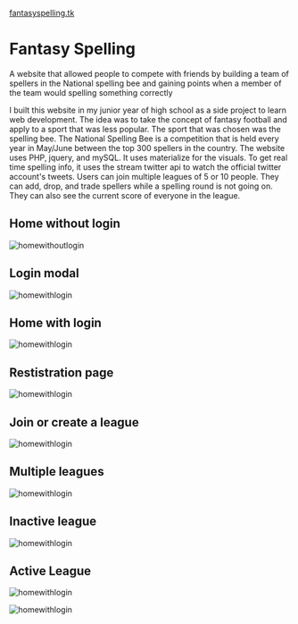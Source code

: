[fantasyspelling.tk](http://www.fantasyspelling.tk)

# Fantasy Spelling

A website that allowed people to compete with friends by building a team of spellers in the National spelling bee and gaining points when a member of the team would spelling something correctly

I built this website in my junior year of high school as a side project to learn web development. The idea was to take the concept of fantasy football and apply to a sport that was less popular. The sport that was chosen was the spelling bee.
The National Spelling Bee is a competition that is held every year in May/June between the top 300 spellers in the country.
The website uses PHP, jquery, and mySQL. It uses materialize for the visuals. To get real time spelling info, it uses the stream twitter api to watch the official twitter account's tweets.
Users can join multiple leagues of 5 or 10 people. They can add, drop, and trade spellers while a spelling round is not going on. They can also see the current score of everyone in the league.

## Home without login

![homewithoutlogin](exampleImages/homewithoutlogin.PNG)

## Login modal

![homewithlogin](exampleImages/loginmodal.PNG)

## Home with login

![homewithlogin](exampleImages/homewithlogin.PNG)

## Restistration page

![homewithlogin](exampleImages/registration.PNG)

## Join or create a league

![homewithlogin](exampleImages/leagueregistration.PNG)

## Multiple leagues

![homewithlogin](exampleImages/multipleleagues.PNG)

## Inactive league

![homewithlogin](exampleImages/inActiveLeague.PNG)

## Active League

![homewithlogin](exampleImages/activeleague.PNG)

![homewithlogin](exampleImages/activetrades2.PNG)
